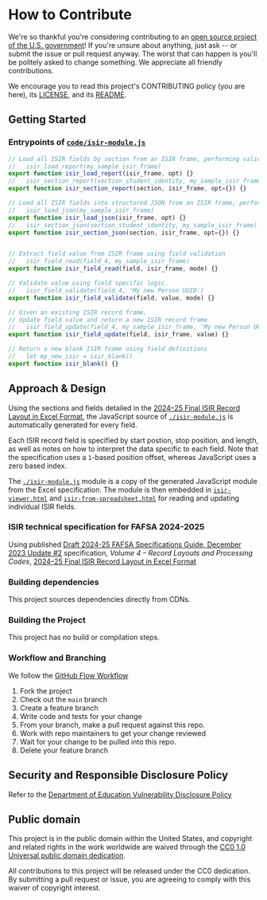 # How to Contribute

We're so thankful you're considering contributing to an [open source project of
the U.S. government](https://code.gov/)! If you're unsure about anything, just
ask -- or submit the issue or pull request anyway. The worst that can happen is
you'll be politely asked to change something. We appreciate all friendly
contributions.

We encourage you to read this project's CONTRIBUTING policy (you are here), its
[LICENSE](LICENSE.md), and its [README](README.md).


## Getting Started

### Entrypoints of [`code/isir-module.js`](./code/isir-module.js)

```javascript
// Load all ISIR fields by section from an ISIR frame, performing validation
//   isir_load_report(my_sample_isir_frame)
export function isir_load_report(isir_frame, opt) {}
//   isir_section_report(section_student_identity, my_sample_isir_frame)
export function isir_section_report(section, isir_frame, opt={}) {}

// Load all ISIR fields into structured JSON from an ISIR frame, performing validation
//   isir_load_json(my_sample_isir_frame)
export function isir_load_json(isir_frame, opt) {}
//   isir_section_json(section_student_identity, my_sample_isir_frame)
export function isir_section_json(section, isir_frame, opt={}) {}


// Extract field value from ISIR frame using field validation
//   isir_field_read(field_4, my_sample_isir_frame)
export function isir_field_read(field, isir_frame, mode) {}

// Validate value using field specific logic.
//   isir_field_validate(field_4, 'My new Person UUID')
export function isir_field_validate(field, value, mode) {}

// Given an existing ISIR record frame,
// Update field value and return a new ISIR record frame
//   isir_field_update(field_4, my_sample_isir_frame, 'My new Person UUID')
export function isir_field_update(field, isir_frame, value) {}

// Return a new blank ISIR frame using field definitions
//   let my_new_isir = isir_blank()
export function isir_blank() {}
```

## Approach & Design

Using the sections and fields detailed in the [2024–25 Final ISIR Record Layout in Excel Format][vol_4_spec_xlsx], 
the JavaScript source of [`./isir-module.js`](./isir-module.js) is automatically generated for every field.

Each ISIR record field is specified by start postion, stop position, and length, as well as notes on how to interpret the data specific to each field. 
Note that the specification uses a `1`-based position offset, whereas JavaScript uses a zero based index.

The [`./isir-module.js`](./isir-module.js) module is a copy of the generated JavaScript module from the Excel specification.
The module is then embedded in [`isir-viewer.html`](../isir-viewer.html) and [`isir-from-spreadsheet.html`](../isir-from-spreadsheet.html) 
for reading and updating individual ISIR fields.

### ISIR technical specification for FAFSA 2024-2025
Using published [Draft 2024-25 FAFSA Specifications Guide, December 2023 Update #2][full_spec] specification, 
_Volume 4 – Record Layouts and Processing Codes_, [2024–25 Final ISIR Record Layout in Excel Format][vol_4_spec_xlsx]

  [vol_4_spec_xlsx]: https://fsapartners.ed.gov/sites/default/files/2023-11/2024-25ISIRNov2023.xlsx
  [full_spec]: https://fsapartners.ed.gov/knowledge-center/library/handbooks-manuals-or-guides/2023-05-31/draft-2024-25-fafsa-specifications-guide-december-2023-update-2


### Building dependencies

This project sources dependencies directly from CDNs.


### Building the Project

This project has no build or compilation steps.


### Workflow and Branching

We follow the [GitHub Flow Workflow](https://guides.github.com/introduction/flow/)

1.  Fork the project
1.  Check out the `main` branch
1.  Create a feature branch
1.  Write code and tests for your change
1.  From your branch, make a pull request against this repo.
1.  Work with repo maintainers to get your change reviewed
1.  Wait for your change to be pulled into this repo.
1.  Delete your feature branch 


## Security and Responsible Disclosure Policy
Refer to the [Department of Education Vulnerability Disclosure Policy](https://www.ed.gov/vulnerability-disclosure-policy)

## Public domain

This project is in the public domain within the United States, and copyright and related rights in the work worldwide are waived through the [CC0 1.0 Universal public domain dedication](https://creativecommons.org/publicdomain/zero/1.0/).

All contributions to this project will be released under the CC0 dedication. By submitting a pull request or issue, you are agreeing to comply with this waiver of copyright interest.
